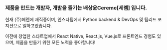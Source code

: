 ### 제품을 만드는 개발자, 개발을 즐기는 배상윤Cereme[세렘] 입니다.
현재 (주)헤렌에 재직중이며, 인스타팀에서 Python backend & DevOps 및 팀리드 포지션으로 일하고있습니다.

이전에 창업한 스타트업에서 React Native, React.js, Vue.js로 프론트엔드 경험도 있으며, 제품을 만들기 위한 모든 노력을 좋아합니다!
